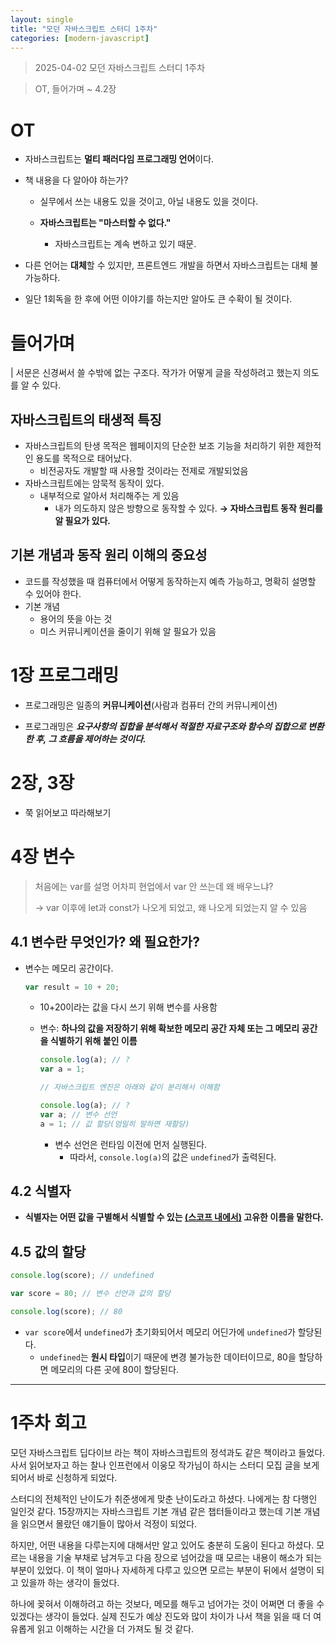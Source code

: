 ```yaml
---
layout: single
title: "모던 자바스크립트 스터디 1주차"
categories: [modern-javascript]
---
```


> 2025-04-02 모던 자바스크립트 스터디 1주차

> OT, 들어가며 ~ 4.2장

# OT

- 자바스크립트는 **멀티 패러다임 프로그래밍 언어**이다.

- 책 내용을 다 알아야 하는가?

  - 실무에서 쓰는 내용도 있을 것이고, 아닐 내용도 있을 것이다.

  - **자바스크립트는 "마스터할 수 없다."**

    - 자바스크립트는 계속 변하고 있기 때문.

- 다른 언어는 **대체**할 수 있지만, 프론트엔드 개발을 하면서 자바스크립트는 대체 불가능하다.

- 일단 1회독을 한 후에 어떤 이야기를 하는지만 알아도 큰 수확이 될 것이다.

# 들어가며

| 서문은 신경써서 쓸 수밖에 없는 구조다. 작가가 어떻게 글을 작성하려고 했는지 의도를 알 수 있다.

## 자바스크립트의 태생적 특징

- 자바스크립트의 탄생 목적은 웹페이지의 단순한 보조 기능을 처리하기 위한 제한적인 용도를 목적으로 태어났다.
  - 비전공자도 개발할 때 사용할 것이라는 전제로 개발되었음
- 자바스크립트에는 암묵적 동작이 있다.
  - 내부적으로 알아서 처리해주는 게 있음
    - 내가 의도하지 않은 방향으로 동작할 수 있다.
      **→ 자바스크립트 동작 원리를 알 필요가 있다.**

## 기본 개념과 동작 원리 이해의 중요성

- 코드를 작성했을 때 컴퓨터에서 어떻게 동작하는지 예측 가능하고, 명확히 설명할 수 있어야 한다.
- 기본 개념
  - 용어의 뜻을 아는 것
  - 미스 커뮤니케이션을 줄이기 위해 알 필요가 있음

# 1장 프로그래밍

- 프로그래밍은 일종의 **커뮤니케이션**(사람과 컴퓨터 간의 커뮤니케이션)

- 프로그래밍은 **_요구사항의 집합을 분석해서 적절한 자료구조와 함수의 집합으로 변환한 후, 그 흐름을 제어하는 것이다._**

# 2장, 3장

- 쭉 읽어보고 따라해보기

# 4장 변수

> 처음에는 var를 설명
> 어차피 현업에서 var 안 쓰는데 왜 배우느냐?
>
> → var 이후에 let과 const가 나오게 되었고, 왜 나오게 되었는지 알 수 있음

## 4.1 변수란 무엇인가? 왜 필요한가?

- 변수는 메모리 공간이다.

  ```js
  var result = 10 + 20;
  ```

  - 10+20이라는 값을 다시 쓰기 위해 변수를 사용함

  - 변수: **하나의 값을 저장하기 위해 확보한 메모리 공간 자체 또는 그 메모리 공간을 식별하기 위해 붙인 이름**

    ```js
    console.log(a); // ?
    var a = 1;

    // 자바스크립트 엔진은 아래와 같이 분리해서 이해함

    console.log(a); // ?
    var a; // 변수 선언
    a = 1; // 값 할당(엄밀히 말하면 재할당)
    ```

    - 변수 선언은 런타임 이전에 먼저 실행된다.
      - 따라서, `console.log(a)`의 값은 `undefined`가 출력된다.

## 4.2 식별자

- **식별자는 어떤 값을 구별해서 식별할 수 있는 <U>(스코프 내에서)</U> 고유한 이름을 말한다.**

## 4.5 값의 할당

```js
console.log(score); // undefined

var score = 80; // 변수 선언과 값의 할당

console.log(score); // 80
```

- `var score`에서 `undefined`가 초기화되어서 메모리 어딘가에 `undefined`가 할당된다.
  - `undefined`는 **원시 타입**이기 때문에 변경 불가능한 데이터이므로, 80을 할당하면 메모리의 다른 곳에 80이 할당된다.

---

# 1주차 회고

모던 자바스크립트 딥다이브 라는 책이 자바스크립트의 정석과도 같은 책이라고 들었다. 사서 읽어보자고 하는 찰나 인프런에서 이웅모 작가님이 하시는 스터디 모집 글을 보게 되어서 바로 신청하게 되었다.

스터디의 전체적인 난이도가 취준생에게 맞춘 난이도라고 하셨다. 나에게는 참 다행인 일인것 같다. 15장까지는 자바스크립트 기본 개념 같은 챕터들이라고 했는데 기본 개념을 읽으면서 몰랐던 얘기들이 많아서 걱정이 되었다.

하지만, 어떤 내용을 다루는지에 대해서만 알고 있어도 충분히 도움이 된다고 하셨다. 모르는 내용을 기술 부채로 남겨두고 다음 장으로 넘어갔을 때 모르는 내용이 해소가 되는 부분이 있었다. 이 책이 얼마나 자세하게 다루고 있으면 모르는 부분이 뒤에서 설명이 되고 있을까 하는 생각이 들었다.

하나에 꽂혀서 이해하려고 하는 것보다, 메모를 해두고 넘어가는 것이 어쩌면 더 좋을 수 있겠다는 생각이 들었다. 실제 진도가 예상 진도와 많이 차이가 나서 책을 읽을 때 더 여유롭게 읽고 이해하는 시간을 더 가져도 될 것 같다.
